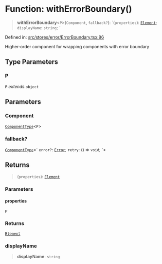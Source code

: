 # Function: withErrorBoundary()

> **withErrorBoundary**\<`P`\>(`Component`, `fallback?`): \`(`properties`): [`Element`](https://github.com/DefinitelyTyped/DefinitelyTyped/blob/1a60e1b9a9062ff9c48c681ca3d8b6f717b616b9/types/react/jsx-runtime.d.ts#L6); `displayName`: `string`; \`

Defined in: [src/stores/error/ErrorBoundary.tsx:86](https://github.com/Nick2bad4u/Uptime-Watcher/blob/dca5483e793478722cd3e6e125cafcec5fc771f0/src/stores/error/ErrorBoundary.tsx#L86)

Higher-order component for wrapping components with error boundary

## Type Parameters

### P

`P` *extends* `object`

## Parameters

### Component

[`ComponentType`](https://github.com/DefinitelyTyped/DefinitelyTyped/blob/1a60e1b9a9062ff9c48c681ca3d8b6f717b616b9/types/react/index.d.ts#L123)\<`P`\>

### fallback?

[`ComponentType`](https://github.com/DefinitelyTyped/DefinitelyTyped/blob/1a60e1b9a9062ff9c48c681ca3d8b6f717b616b9/types/react/index.d.ts#L123)\<\` `error?`: [`Error`](https://developer.mozilla.org/docs/Web/JavaScript/Reference/Global_Objects/Error); `retry`: () => `void`; \`\>

## Returns

> (`properties`): [`Element`](https://github.com/DefinitelyTyped/DefinitelyTyped/blob/1a60e1b9a9062ff9c48c681ca3d8b6f717b616b9/types/react/jsx-runtime.d.ts#L6)

### Parameters

#### properties

`P`

### Returns

[`Element`](https://github.com/DefinitelyTyped/DefinitelyTyped/blob/1a60e1b9a9062ff9c48c681ca3d8b6f717b616b9/types/react/jsx-runtime.d.ts#L6)

### displayName

> **displayName**: `string`
